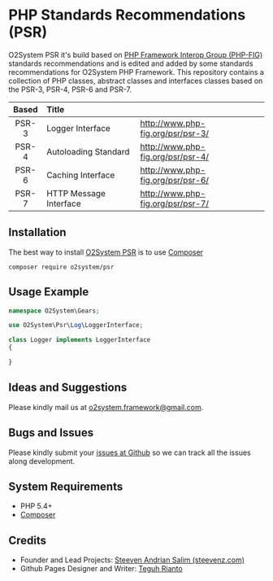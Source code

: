 # PHP Standards Recommendations (PSR)

O2System PSR it's build based on [PHP Framework Interop Group (PHP-FIG)](http://php-fig.org) standards recommendations and is edited and added by some standards recommendations for O2System PHP Framework.
This repository contains a collection of PHP classes, abstract classes and interfaces classes based on the PSR-3, PSR-4, PSR-6 and PSR-7.

| Based | Title | &nbsp; |
| :-------------: |:-------------|:-----|
| PSR-3 | Logger Interface | http://www.php-fig.org/psr/psr-3/ |
| PSR-4 | Autoloading Standard | http://www.php-fig.org/psr/psr-4/ |
| PSR-6 | Caching Interface | http://www.php-fig.org/psr/psr-6/ |
| PSR-7 | HTTP Message Interface | http://www.php-fig.org/psr/psr-7/ |

Installation
------------
The best way to install [O2System PSR](https://packagist.org/packages/o2system/psr) is to use [Composer](http://getcomposer.org)
```
composer require o2system/psr
```

Usage Example
-------------
```php
namespace O2System\Gears;

use O2System\Psr\Log\LoggerInterface;

class Logger implements LoggerInterface
{

}
```

Ideas and Suggestions
---------------------
Please kindly mail us at [o2system.framework@gmail.com](mailto:o2system.framework@gmail.com).

Bugs and Issues
---------------
Please kindly submit your [issues at Github](http://github.com/o2system/psr/issues) so we can track all the issues along development.

System Requirements
-------------------
- PHP 5.4+
- [Composer](http://getcomposer.org)

Credits
-------
* Founder and Lead Projects: [Steeven Andrian Salim (steevenz.com)](http://steevenz.com)
* Github Pages Designer and Writer: [Teguh Rianto](http://teguhrianto.tk)